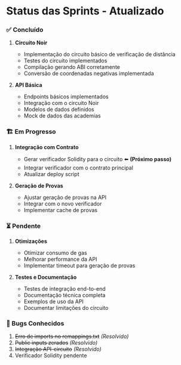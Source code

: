 # Status das Sprints - Atualizado

### ✅ Concluído
1. **Circuito Noir**
   - Implementação do circuito básico de verificação de distância
   - Testes do circuito implementados
   - Compilação gerando ABI corretamente
   - Conversão de coordenadas negativas implementada

2. **API Básica**
   - Endpoints básicos implementados
   - Integração com o circuito Noir
   - Modelos de dados definidos
   - Mock de dados das academias

### 🏗️ Em Progresso
1. **Integração com Contrato**
   - Gerar verificador Solidity para o circuito ⬅️ **(Próximo passo)**
   - Integrar verificador com o contrato principal
   - Atualizar deploy script

2. **Geração de Provas**
   - Ajustar geração de provas na API
   - Integrar com o novo verificador
   - Implementar cache de provas

### ⏳ Pendente
1. **Otimizações**
   - Otimizar consumo de gas
   - Melhorar performance da API
   - Implementar timeout para geração de provas

2. **Testes e Documentação**
   - Testes de integração end-to-end
   - Documentação técnica completa
   - Exemplos de uso da API
   - Documentar limitações do circuito

### 🐛 Bugs Conhecidos
1. ~~Erro de imports no remappings.txt~~ *(Resolvido)*
2. ~~Public inputs zerados~~ *(Resolvido)*
3. ~~Integração API-circuito~~ *(Resolvido)*
4. Verificador Solidity pendente 